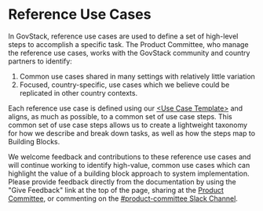 # Reference Use Cases

In GovStack, reference use cases are used to define a set of high-level steps to accomplish a specific task. The Product Committee, who manage the reference use cases, works with the GovStack community and country partners to identify:

1. Common use cases shared in many settings with relatively little variation
2. Focused, country-specific, use cases which we believe could be replicated in other country contexts.

Each reference use case is defined using our [\<Use Case Template>](use-cases/less-than-use-case-template-greater-than.md) and aligns, as much as possible, to a common set of use case steps. This common set of use case steps allows us to create a lightweight taxonomy for how we describe and break down tasks, as well as how the steps map to Building Blocks.

We welcome feedback and contributions to these reference use cases and will continue working to identify high-value, common use cases which can highlight the value of a building block approach to system implementation. Please provide feedback directly from the documentation by using the "Give Feedback" link at the top of the page, sharing at the [Product Committee](https://govstack-global.atlassian.net/wiki/spaces/GH/pages/35389443/Product+Committee), or commenting on the [\#product-committee Slack Channel](https://govstack.slack.com/archives/C041133MVHU).
